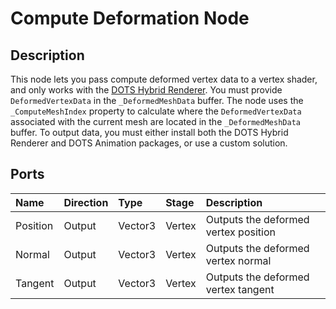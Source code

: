 # Compute Deformation Node

## Description

This node lets you pass compute deformed vertex data to a vertex shader, and only works with the [DOTS Hybrid Renderer](https://docs.unity3d.com/Packages/com.unity.rendering.hybrid@latest/). You must provide `DeformedVertexData` in the `_DeformedMeshData` buffer. The node uses the `_ComputeMeshIndex` property to calculate where the `DeformedVertexData` associated with the current mesh are located in the `_DeformedMeshData` buffer. To output data, you must either install both the DOTS Hybrid Renderer and DOTS Animation packages, or use a custom solution.

## Ports
| Name      | Direction  | Type    | Stage  | Description |
|:--------- |:-----------|:--------|:-------|:------------|
| Position  | Output     | Vector3 | Vertex | Outputs the deformed vertex position |
| Normal    | Output     | Vector3 | Vertex | Outputs the deformed vertex normal |
| Tangent   | Output     | Vector3 | Vertex | Outputs the deformed vertex tangent |
